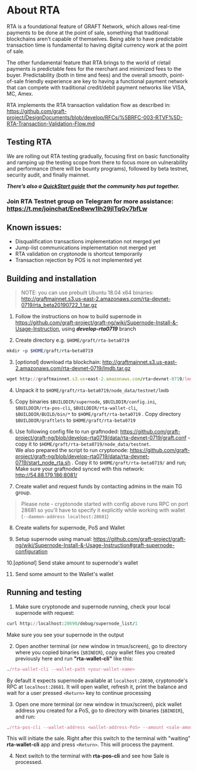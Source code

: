# About RTA

RTA is a foundational feature of GRAFT Network, which allows real-time payments to be done at the point of sale, something that traditional blockchains aren’t capable of themselves. Being able to have predictable transaction time is fundamental to having digital currency work at the point of sale.

The other fundamental feature that RTA brings to the world of r/etail payments is predictable fees for the merchant and minimized fees to the buyer. Predictability (both in time and fees) and the overall smooth, point-of-sale friendly experience are key to having a functional payment network that can compete with traditional credit/debit payment networks like VISA, MC, Amex.

RTA implements the RTA transaction validation flow as described in: https://github.com/graft-project/DesignDocuments/blob/develop/RFCs/%5BRFC-003-RTVF%5D-RTA-Transaction-Validation-Flow.md


## Testing RTA

We are rolling out RTA testing gradually, focusing first on basic functionality and ramping up the testing scope from there to focus more on vulnerability and performance (there will be bounty programs), followed by beta testnet, security audit, and finally mainnet.

_**There’s also a [QuickStart guide](https://github.com/yidakee/docs/blob/master/Graft_Supernode_Testnet_Simple-step-by-step-setup-instructions-July2019.md) that the community has put together.**_

### Join RTA Testnet group on Telegram for more assistance: https://t.me/joinchat/EneBww1Ih29jITqGv7bfLw


## Known issues:
- Disqualification transactions implementation not merged yet
- Jump-list communications implementation not merged yet
- RTA validation on cryptonode is shortcut temporarily
- Transaction rejection by POS is not implemented yet

## Building and installation

>  NOTE: you can use prebuilt Ubuntu 18.04 x64 binaries: http://graftmainnet.s3.us-east-2.amazonaws.com/rta-devnet-0719/rta_beta20190722_1.tar.gz 

1. Follow the instructions on how to build supernode in https://github.com/graft-project/graft-ng/wiki/Supernode-Install-&-Usage-Instruction, using _**develop-rta0719**_ branch

2. Create directory e.g. `$HOME/graft/rta-beta0719`
```ruby
mkdir -p $HOME/graft/rta-beta0719
```
3. [_optional_] download rta blockchain: http://graftmainnet.s3.us-east-2.amazonaws.com/rta-devnet-0719/lmdb.tar.gz 

```ruby
wget http://graftmainnet.s3.us-east-2.amazonaws.com/rta-devnet-0719/lmdb.tar.gz
```

4. Unpack it to `$HOME/graft/rta-beta0719/node_data/testnet/lmdb`

5. Copy binaries  `$BUILDDIR/supernode`, `$BUILDDIR/config.ini`, `$BUILDDIR/rta-pos-cli`, `$BUILDDIR/rta-wallet-cli`, `$BUILDDIR/BUILD/bin/*` to `$HOME/graft/rta-beta0719` .
 Copy directory `$BUILDDIR/graftlets` to `$HOME/graft/rta-beta0719`

 
6. Use following config file to run graftnoded: https://github.com/graft-project/graft-ng/blob/develop-rta0719/data/rta-devnet-0719/graft.conf  - copy it to `$HOME/graft/rta-beta0719/node_data/testnet`.  
We also prepared the script to run cryptonode: https://github.com/graft-project/graft-ng/blob/develop-rta0719/data/rta-devnet-0719/start_node_rta.sh . Copy it to `$HOME/graft/rta-beta0719/` and run;  Make sure your graftnoded synced with this network: http://54.88.179.186:8081/

7. Create wallet and request funds by contacting admins in the main TG group. 

> Please note - cryptonode started with config above runs RPC on port 28681 so you'll have to specify it explicitly while working with wallet (`--daemon-address localhost:28681`)

8. Create wallets for supernode,  PoS and Wallet

9. Setup supernode using manual: https://github.com/graft-project/graft-ng/wiki/Supernode-Install-&-Usage-Instruction#graft-supernode-configuration

10.[_optional_] Send stake amount to supernode's wallet

11. Send some amount to the Wallet's wallet

## Running and testing

1. Make sure cryptonode and supernode running, check your local supernode with request:
```ruby
curl http://localhost:28690/debug/supernode_list/1
```
Make sure you see your supernode in the output

2. Open another terminal (or new window in tmux/screen), go to directory where you copied binaries (`$BINDIR`), copy wallet files you created previously here and run **"rta-wallet-cli"** like this:
```ruby
./rta-wallet-cli --wallet-path <your-wallet-name>
```
By default it expects supernode available at `localhost:28690`, cryptonode's RPC at `localhost:28681`. It will open wallet, refresh it,  print the balance and wait for a user pressed `<Return>` key to continue processing

3. Open one more terminal (or new window in tmux/screen), pick wallet address you created for a PoS, go to directory with binaries (`$BINDIR`), and run:
```ruby
./rta-pos-cli --wallet-address <wallet-address-PoS> --amount <sale-amount>
```
This will initiate the sale. Right after this switch to the terminal with "waiting" **rta-wallet-cli** app and press `<Return>`. This will process the payment.

4. Next switch to the terminal with **rta-pos-cli** and see how Sale is processed.
